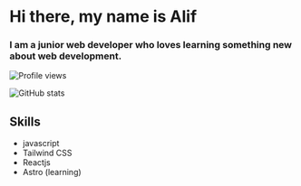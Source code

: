 # Hi there, my name is Alif  
### I am a junior web developer who loves learning something new about web development.
![Profile views](https://gpvc.arturio.dev/aliffaizar)

![GitHub stats](https://github-readme-stats.vercel.app/api?username=aliffaizar&show_icons=true) 

## Skills

- javascript
- Tailwind CSS
- Reactjs
- Astro (learning)
